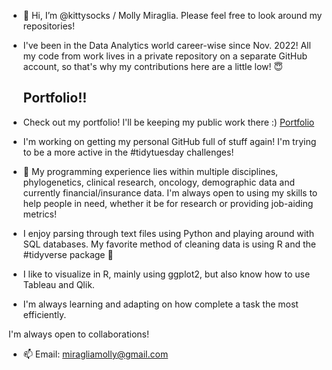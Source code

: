 - 👋 Hi, I’m @kittysocks / Molly Miraglia. Please feel free to look around my repositories!

- I've been in the Data Analytics world career-wise since Nov. 2022! All my code from work lives in a private repository on a separate GitHub account, so that's why my contributions here are a little low! 😇

  ## Portfolio!! 
- Check out my portfolio! I'll be keeping my public work there :) [Portfolio](https://github.com/kittysocks/portfolio)
- I'm working on getting my personal GitHub full of stuff again! I'm trying to be a more active in the #tidytuesday challenges! 
  
- 👀 My programming experience lies within multiple disciplines, phylogenetics, clinical research, oncology, demographic data and currently financial/insurance data. I'm always open to using my skills to help people in need, whether it be for research or providing job-aiding metrics!
- I enjoy parsing through text files using Python and playing around with SQL databases. My favorite method of cleaning data is using R and the #tidyverse package 🤠
- I like to visualize in R, mainly using ggplot2, but also know how to use Tableau and Qlik. 
- I'm always learning and adapting on how complete a task the most efficiently. 

I'm always open to collaborations!
- 📫 Email: miragliamolly@gmail.com


<!---
kittysocks/kittysocks is a ✨ special ✨ repository because its `README.md` (this file) appears on your GitHub profile.
You can click the Preview link to take a look at your changes.
--->
